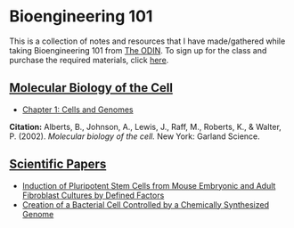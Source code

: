 # Bioengineering 101
This is a collection of notes and resources that I have made/gathered while
taking Bioengineering 101 from [The ODIN](https://the-odin.com). To sign up for
the class and purchase the required materials, click [here](https://www.the-odin.com/bioe101/).

## [Molecular Biology of the Cell](molecular_biology_of_the_cell/README.md)
- [Chapter 1: Cells and Genomes](molecular_biology_of_the_cell/chapter1.md)

**Citation:** Alberts, B., Johnson, A., Lewis, J., Raff, M., Roberts, K., & Walter, P. (2002). *Molecular biology of the cell.* New York: Garland Science.

## [Scientific Papers](scientific_papers/README.md)
 - [Induction of Pluripotent Stem Cells from Mouse Embryonic and Adult Fibroblast Cultures by Defined Factors](scientific_papers/induction_of_pluripotent.md)
 - [Creation of a Bacterial Cell Controlled by a Chemically Synthesized Genome](scientific_papers/creation_of_a_bacterial.md)
